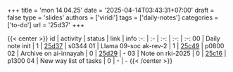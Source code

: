 +++
title = 'mon 14.04.25'
date = '2025-04-14T03:43:31+07:00'
draft = false
type = 'slides'
authors = ['viridi']
tags = ['daily-notes']
categories = ['to-do']
url = '25d37'
+++

{{< center >}}
id | activity | status | link | info
:-: | :- | :-: | :-: | :-:
00 | Daily note init        | 1 | [25d37](/notes/25d37) | s0344
01 | Llama 09-soc ak-rev-2  | 1 | [25c49](/notes/25c49) | p0800
02 | Archive on ai-innayah  | 0 | [25d29](/notes/25d29) | -
03 | Note on rki-2025       | 0 | [25c16](/notes/25c16) | p1300
04 | New way list of tasks  | 0 | - | -
{{< /center >}}
